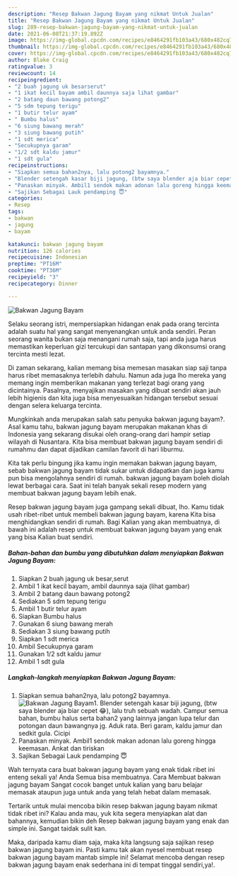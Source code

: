 ```yaml
---
description: "Resep Bakwan Jagung Bayam yang nikmat Untuk Jualan"
title: "Resep Bakwan Jagung Bayam yang nikmat Untuk Jualan"
slug: 289-resep-bakwan-jagung-bayam-yang-nikmat-untuk-jualan
date: 2021-06-08T21:37:19.892Z
image: https://img-global.cpcdn.com/recipes/e8464291fb103a43/680x482cq70/bakwan-jagung-bayam-foto-resep-utama.jpg
thumbnail: https://img-global.cpcdn.com/recipes/e8464291fb103a43/680x482cq70/bakwan-jagung-bayam-foto-resep-utama.jpg
cover: https://img-global.cpcdn.com/recipes/e8464291fb103a43/680x482cq70/bakwan-jagung-bayam-foto-resep-utama.jpg
author: Blake Craig
ratingvalue: 3
reviewcount: 14
recipeingredient:
- "2 buah jagung uk besarserut"
- "1 ikat kecil bayam ambil daunnya saja lihat gambar"
- "2 batang daun bawang potong2"
- "5 sdm tepung terigu"
- "1 butir telur ayam"
- " Bumbu halus"
- "6 siung bawang merah"
- "3 siung bawang putih"
- "1 sdt merica"
- "Secukupnya garam"
- "1/2 sdt kaldu jamur"
- "1 sdt gula"
recipeinstructions:
- "Siapkan semua bahan2nya, lalu potong2 bayamnya."
- "Blender setengah kasar biji jagung, (btw saya blender aja biar cepet 😂), lalu truh sebuah wadah. Campur semua bahan, bumbu halus serta bahan2 yang lainnya jangan lupa telur dan potongan daun bawangnya jg. Aduk rata. Beri garam, kaldu jamur dan sedkit gula. Cicipi"
- "Panaskan minyak. Ambil1 sendok makan adonan lalu goreng hingga keemasan. Ankat dan tiriskan"
- "Sajikan Sebagai Lauk pendamping 😇"
categories:
- Resep
tags:
- bakwan
- jagung
- bayam

katakunci: bakwan jagung bayam 
nutrition: 126 calories
recipecuisine: Indonesian
preptime: "PT16M"
cooktime: "PT36M"
recipeyield: "3"
recipecategory: Dinner

---
```



![Bakwan Jagung Bayam](https://img-global.cpcdn.com/recipes/e8464291fb103a43/680x482cq70/bakwan-jagung-bayam-foto-resep-utama.jpg)

Selaku seorang istri, mempersiapkan hidangan enak pada orang tercinta adalah suatu hal yang sangat menyenangkan untuk anda sendiri. Peran seorang  wanita bukan saja menangani rumah saja, tapi anda juga harus memastikan keperluan gizi tercukupi dan santapan yang dikonsumsi orang tercinta mesti lezat.

Di zaman  sekarang, kalian memang bisa memesan masakan siap saji tanpa harus ribet memasaknya terlebih dahulu. Namun ada juga lho mereka yang memang ingin memberikan makanan yang terlezat bagi orang yang dicintainya. Pasalnya, menyajikan masakan yang dibuat sendiri akan jauh lebih higienis dan kita juga bisa menyesuaikan hidangan tersebut sesuai dengan selera keluarga tercinta. 



Mungkinkah anda merupakan salah satu penyuka bakwan jagung bayam?. Asal kamu tahu, bakwan jagung bayam merupakan makanan khas di Indonesia yang sekarang disukai oleh orang-orang dari hampir setiap wilayah di Nusantara. Kita bisa membuat bakwan jagung bayam sendiri di rumahmu dan dapat dijadikan camilan favorit di hari liburmu.

Kita tak perlu bingung jika kamu ingin memakan bakwan jagung bayam, sebab bakwan jagung bayam tidak sukar untuk didapatkan dan juga kamu pun bisa mengolahnya sendiri di rumah. bakwan jagung bayam boleh diolah lewat berbagai cara. Saat ini telah banyak sekali resep modern yang membuat bakwan jagung bayam lebih enak.

Resep bakwan jagung bayam juga gampang sekali dibuat, lho. Kamu tidak usah ribet-ribet untuk membeli bakwan jagung bayam, karena Kita bisa menghidangkan sendiri di rumah. Bagi Kalian yang akan membuatnya, di bawah ini adalah resep untuk membuat bakwan jagung bayam yang enak yang bisa Kalian buat sendiri.

<!--inarticleads1-->

##### Bahan-bahan dan bumbu yang dibutuhkan dalam menyiapkan Bakwan Jagung Bayam:

1. Siapkan 2 buah jagung uk besar,serut
1. Ambil 1 ikat kecil bayam, ambil daunnya saja (lihat gambar)
1. Ambil 2 batang daun bawang potong2
1. Sediakan 5 sdm tepung terigu
1. Ambil 1 butir telur ayam
1. Siapkan  Bumbu halus
1. Gunakan 6 siung bawang merah
1. Sediakan 3 siung bawang putih
1. Siapkan 1 sdt merica
1. Ambil Secukupnya garam
1. Gunakan 1/2 sdt kaldu jamur
1. Ambil 1 sdt gula




<!--inarticleads2-->

##### Langkah-langkah menyiapkan Bakwan Jagung Bayam:

1. Siapkan semua bahan2nya, lalu potong2 bayamnya.
<img src="https://img-global.cpcdn.com/steps/ccc7d35a4566a555/160x128cq70/bakwan-jagung-bayam-langkah-memasak-1-foto.jpg" alt="Bakwan Jagung Bayam">1. Blender setengah kasar biji jagung, (btw saya blender aja biar cepet 😂), lalu truh sebuah wadah. Campur semua bahan, bumbu halus serta bahan2 yang lainnya jangan lupa telur dan potongan daun bawangnya jg. Aduk rata. Beri garam, kaldu jamur dan sedkit gula. Cicipi
1. Panaskan minyak. Ambil1 sendok makan adonan lalu goreng hingga keemasan. Ankat dan tiriskan
1. Sajikan Sebagai Lauk pendamping 😇




Wah ternyata cara buat bakwan jagung bayam yang enak tidak ribet ini enteng sekali ya! Anda Semua bisa membuatnya. Cara Membuat bakwan jagung bayam Sangat cocok banget untuk kalian yang baru belajar memasak ataupun juga untuk anda yang telah hebat dalam memasak.

Tertarik untuk mulai mencoba bikin resep bakwan jagung bayam nikmat tidak ribet ini? Kalau anda mau, yuk kita segera menyiapkan alat dan bahannya, kemudian bikin deh Resep bakwan jagung bayam yang enak dan simple ini. Sangat taidak sulit kan. 

Maka, daripada kamu diam saja, maka kita langsung saja sajikan resep bakwan jagung bayam ini. Pasti kamu tak akan nyesel membuat resep bakwan jagung bayam mantab simple ini! Selamat mencoba dengan resep bakwan jagung bayam enak sederhana ini di tempat tinggal sendiri,ya!.

